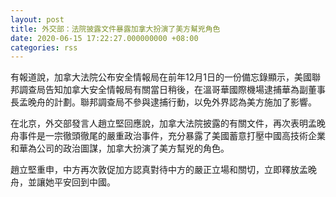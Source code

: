 ```yaml
---
layout: post
title: 外交部：法院披露文件暴露加拿大扮演了美方幫兇角色
date: 2020-06-15 17:22:27.000000000 +08:00
categories: rss
---
```


有報道說，加拿大法院公布安全情報局在前年12月1日的一份備忘錄顯示，美國聯邦調查局告知加拿大安全情報局有關當日稍後，在溫哥華國際機場逮捕華為副董事長孟晚舟的計劃。聯邦調查局不參與逮捕行動，以免外界認為美方施加了影響。

在北京，外交部發言人趙立堅回應說，加拿大法院披露的有關文件，再次表明孟晚舟事件是一宗徹頭徹尾的嚴重政治事件，充分暴露了美國蓄意打壓中國高技術企業和華為公司的政治圖謀，加拿大扮演了美方幫兇的角色。

趙立堅重申，中方再次敦促加方認真對待中方的嚴正立場和關切，立即釋放孟晚舟，並讓她平安回到中國。
